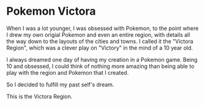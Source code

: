 # Pokemon Victora
 
When I was a lot younger, I was obsessed with Pokemon, to the point where I drew my own origial Pokemon and even an entire region, with details all the way down to the layouts of the cities and towns. I called it the "Victora Region", which was a clever play on "Victory" in the mind of a 10 year old.

I always dreamed one day of having my creation in a Pokemon game. Being 10 and obsessed, I could think of nothing more amazing than being able to play with the region and Pokemon that I created.

So I decided to fulfill my past self's dream.

This is the Victora Region.
